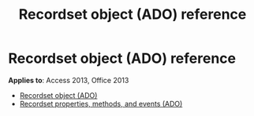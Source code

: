 ﻿---
title: Recordset object (ADO) reference
TOCTitle: Recordset object (ADO)
ms:assetid: 276c0dcb-2327-4035-b604-ef181a1490cd
ms:mtpsurl: https://msdn.microsoft.com/library/JJ249037(v=office.15)
ms:contentKeyID: 48543837
ms.date: 09/18/2015
mtps_version: v=office.15
---

# Recordset object (ADO) reference

**Applies to**: Access 2013, Office 2013

- [Recordset object (ADO)](recordset-object-ado.md)
- [Recordset properties, methods, and events (ADO)](recordset-properties-methods-and-events-ado.md)

